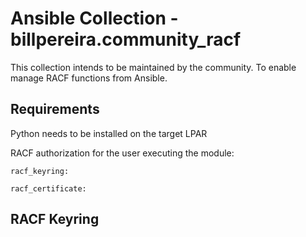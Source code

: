 # Ansible Collection - billpereira.community_racf

This collection intends to be maintained by the community. To enable manage
RACF functions from Ansible.


## Requirements

Python needs to be installed on the target LPAR

RACF authorization for the user executing the module:
``` 
racf_keyring:

racf_certificate:

``` 


## RACF Keyring
